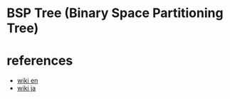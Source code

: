 # BSP Tree (Binary Space Partitioning Tree)


# references 
- [wiki en](https://en.wikipedia.org/wiki/Binary_space_partitioning)
- [wiki ja](https://ja.wikipedia.org/wiki/%E3%83%90%E3%82%A4%E3%83%8A%E3%83%AA%E7%A9%BA%E9%96%93%E5%88%86%E5%89%B2)
